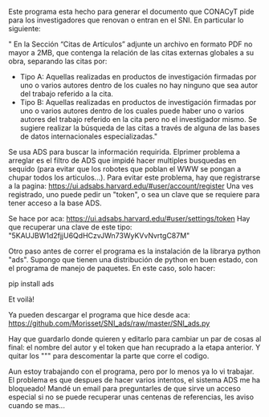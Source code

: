 Este programa esta hecho para generar el documento que CONACyT pide para los investigadores que renovan o entran en el SNI. En particular lo siguiente:

" En la Sección “Citas de Artículos” adjunte un archivo en formato PDF no mayor a  2MB, que  contenga  la  relación  de  las  citas  externas  globales  a  su  obra, separando las citas por:
* Tipo A: Aquellas realizadas en productos de investigación firmadas por uno o  varios  autores  dentro  de  los  cuales  no  hay  ninguno  que  sea  autor  del trabajo referido a la cita.
* Tipo B: Aquellas realizadas en productos de investigación firmadas por uno o varios autores dentro de los cuales puede haber uno o varios autores del  trabajo referido en la cita pero no el investigador mismo.
Se  sugiere  realizar  la  búsqueda de  las  citas a  través  de  alguna  de  las  bases  de  datos internacionales especializadas."

Se usa ADS para buscar la información requirida. Elprimer problema a arreglar es el filtro de ADS que impidé hacer multiples busquedas en sequido (para evitar que los robotes que poblan el WWW se pongan a chupar todos los articulos...). Para evitar este problema, hay que registrarse a la pagina: https://ui.adsabs.harvard.edu/#user/account/register
Una ves registrado, uno puede pedir un "token", o sea un clave que se requiere para tener acceso a la base ADS.

Se hace por aca:
https://ui.adsabs.harvard.edu/#user/settings/token
Hay que recuperar una clave de este tipo:
"5KAUJBW1d2fjjU6QdHCzvJWn73WyKVvNvrtgC87M"

Otro paso antes de correr el programa es la instalación de la librarya python "ads".
Supongo que tienen una distribución de python en buen estado, con el programa de manejo de paquetes. En este caso, solo hacer:

pip install ads

Et voilà!

Ya pueden descargar el programa que hice desde aca: https://github.com/Morisset/SNI_ads/raw/master/SNI_ads.py

Hay que guardarlo donde quieren y editarlo para cambiar un par de cosas al final: el nombre del autor y el token que han recuprado a la etapa anterior. Y quitar los """ para descomentar la parte que corre el codigo.

Aun estoy trabajando con el programa, pero por lo menos ya lo vi trabajar.
El problema es que despues de hacer varios intentos, el sistema ADS me ha bloqueado! Mandé un email para preguntarles de que sirve un acceso especial si no se puede recuperar unas centenas de referencias, les aviso cuando se mas...

